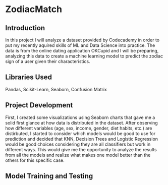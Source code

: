 # ZodiacMatch

## Introduction
In this project I will analyze a dataset provided by Codecademy in order to put my recently aquired skills of ML and Data Science into practice. The data is from the online dating application OKCupid and I will be preparing, analyzing this data to create a machine learning model to predict the zodiac sign of a user given their characteristics.

## Libraries Used
Pandas, Scikit-Learn, Seaborn, Confusion Matrix

## Project Development
First, I created some visualizations using Seaborn charts that gave me a solid first glance at how data is distributed in the dataset. After observing how different variables (age, sex, income, gender, diet habits, etc.) are distirbuted, I started to consider which models would be good to use for prediction and decided that KNN, Decision Trees and Logistic Regression would be good choices considering they are all classifiers but work in different ways. This would give me the opportunity to analyze the results from all the models and realize what makes one model better than the others for this specific case.


## Model Training and Testing

